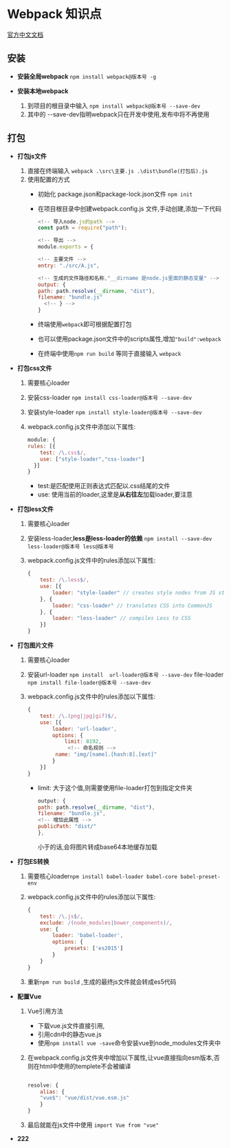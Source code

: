 # Webpack 知识点

[官方中文文档]("https://www.webpackjs.com/")

## 安装

- **安装全局webpack**  `npm install webpack@版本号 -g`

- **安装本地webpack**

  1. 到项目的根目录中输入    `npm install webpack@版本号 --save-dev`
  2. 其中的 --save-dev指明webpack只在开发中使用,发布中将不再使用

## 打包

- **打包js文件**
    1. 直接在终端输入 `webpack .\src\主要.js .\dist\bundle(打包后).js`
    2. 使用配置的方式
        - 初始化 package.json和package-lock.json文件 `npm init`
        - 在项目根目录中创建webpack.config.js 文件,手动创建,添加一下代码

          ```js
          <!-- 导入node.js的path -->
          const path = require("path");

          <!-- 导出 -->
          module.exports = {

          <!-- 主要文件 -->
          entry: "./src/A.js",

          <!-- 生成的文件路径和名称,"__dirname 是node.js里面的静态变量" -->
          output: {
          path: path.resolve(__dirname, "dist"),
          filename: "bundle.js"
            <!-- } -->
          }
          ```

        - 终端使用`webpack`即可根据配置打包
        - 也可以使用package.json文件中的scripts属性,增加`"build":webpack`
        - 在终端中使用`npm run build` 等同于直接输入 `webpack`

- **打包css文件**
    1. 需要核心loader
    2. 安装css-loader `npm install css-loader@版本号 --save-dev`
    3. 安装style-loader `npm install style-loader@版本号 --save-dev`
    4. webpack.config.js文件中添加以下属性:

        ```js
        module: {
        rules: [{
            test: /\.css$/,
            use: ["style-loader","css-loader"]
          }]
       }
        ```

        - test:是匹配使用正则表达式匹配以.css结尾的文件
        - use: 使用当前的loader,这里是**从右往左**加载loader,要注意

- **打包less文件**
    1. 需要核心loader
    2. 安装less-loader,**less是less-loader的依赖**
       `npm install --save-dev less-loader@版本号 less@版本号`
    3. webpack.config.js文件中的rules添加以下属性:

        ```js
        {
            test: /\.less$/,
            use: [{
                loader: "style-loader" // creates style nodes from JS strings
            }, {
                loader: "css-loader" // translates CSS into CommonJS
            }, {
                loader: "less-loader" // compiles Less to CSS
            }]
        }
        ```

- **打包图片文件**
    1. 需要核心loader
    2. 安装url-loader `npm install  url-loader@版本号 --save-dev`
          file-loader `npm install file-loader@版本号 --save-dev`
    3. webpack.config.js文件中的rules添加以下属性:

        ```js
        {
            test: /\.(png|jpg|gif)$/,
            use: [{
                loader: 'url-loader',
                options: {
                    limit: 8192,
                     <!-- 命名规则 -->
                 name: "img/[name].[hash:8].[ext]"
                }
            }]
        }
        ```

        - limit: 大于这个值,则需要使用file-loader打包到指定文件夹

            ```js
            output: {
            path: path.resolve(__dirname, "dist"),
            filename: "bundle.js",
            <!-- 增加此属性 -->
            publicPath: "dist/"
            },
            ```

            小于的话,会将图片转成base64本地缓存加载

- **打包ES转换**
    1. 需要核心loader`npm install babel-loader babel-core babel-preset-env`
    2. webpack.config.js文件中的rules添加以下属性:

        ```js
        {
            test: /\.js$/,
            exclude: /(node_modules|bower_components)/,
            use: {
                loader: 'babel-loader',
                options: {
                    presets: ['es2015']
                }
            }
        }
        ```

    3. 重新`npm run build` ,生成的最终js文件就会转成es5代码

- **配置Vue**
    1. Vue引用方法
        - 下载vue.js文件直接引用,
        - 引用cdn中的静态vue.js
        - 使用`npm install vue -save`命令安装vue到node_modules文件夹中

    2. 在webpack.config.js文件夹中增加以下属性,让vue直接指向esm版本,否则在html中使用的templete不会被编译

        ```js

        resolve: {
            alias: {
            "vue$": "vue/dist/vue.esm.js"
            }
        }
        ```

    3. 最后就能在js文件中使用 `import Vue from "vue"`

- **222**
